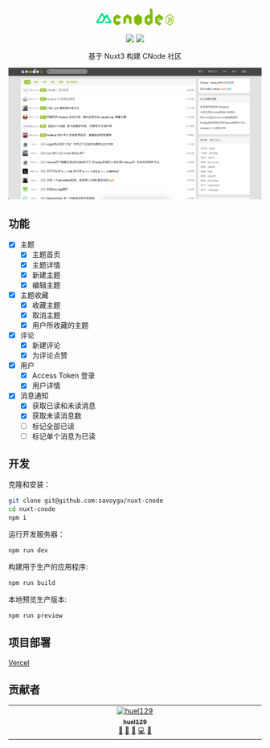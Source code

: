 <p align="center">
  <img src="./assets/images/nuxt.png" width="30px" height="30px">
  <img src="./assets/images/cnodejs.svg" width="120px" height="35px">
</p>

<p align="center">
<img src="https://img.shields.io/badge/License-MIT-blue.svg">
<a href="https://vercel.com/savoygu/nuxt-cnode/deployments">
<img src="https://therealsujitk-vercel-badge.vercel.app/?app=nuxt-cnode">
</a>
</p>

<p align="center">基于 Nuxt3 构建 CNode 社区</p>

![Screenshot](./assets/images/nuxt-cnode.jpg)

## 功能

- [x] 主题
  - [x] 主题首页
  - [x] 主题详情
  - [x] 新建主题
  - [x] 编辑主题
- [x] 主题收藏
  - [x] 收藏主题
  - [x] 取消主题
  - [x] 用户所收藏的主题
- [x] 评论
  - [x] 新建评论
  - [x] 为评论点赞
- [x] 用户
  - [x] Access Token 登录
  - [x] 用户详情
- [x] 消息通知
  - [x] 获取已读和未读消息
  - [x] 获取未读消息数
  - [ ] 标记全部已读
  - [ ] 标记单个消息为已读

## 开发

克隆和安装：

```bash
git clone git@github.com:savoygu/nuxt-cnode
cd nuxt-cnode
npm i
```

运行开发服务器：

```bash
npm run dev
```

构建用于生产的应用程序:

```bash
npm run build
```

本地预览生产版本:

```bash
npm run preview
```

## 项目部署

[Vercel](https://vercel.com/dashboard)

## 贡献者

<!-- ALL-CONTRIBUTORS-LIST:START - Do not remove or modify this section -->
<!-- prettier-ignore-start -->
<!-- markdownlint-disable -->
<table>
  <tbody>
    <tr>
      <td align="center" valign="top" width="14.28%"><a href="https://github.com/savoygu"><img src="https://avatars.githubusercontent.com/u/9302866?v=4?s=50" width="50px;" alt="huel129"/><br /><sub><b>huel129</b></sub></a><br /><a href="#design-savoygu" title="Design">🎨</a> <a href="#ideas-savoygu" title="Ideas, Planning, & Feedback">🤔</a> <a href="https://github.com/savoygu/nuxt-cnode/commits?author=savoygu" title="Documentation">📖</a> <a href="https://github.com/savoygu/nuxt-cnode/commits?author=savoygu" title="Code">💻</a> <a href="https://github.com/savoygu/nuxt-cnode/issues?q=author%3Asavoygu" title="Bug reports">🐛</a></td>
    </tr>
  </tbody>
</table>

<!-- markdownlint-restore -->
<!-- prettier-ignore-end -->

<!-- ALL-CONTRIBUTORS-LIST:END -->
